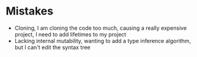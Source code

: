 # Mistakes

- Cloning, I am cloning the code too much, causing a really expensive project, I need to add lifetimes to my project
- Lacking internal mutability, wanting to add a type inference algorithm, but I can't edit the syntax tree